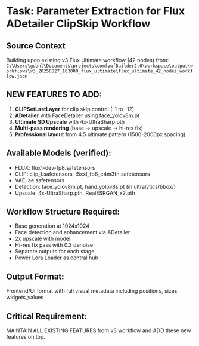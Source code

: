 # Task: Parameter Extraction for Flux ADetailer ClipSkip Workflow

## Source Context
Building upon existing v3 Flux Ultimate workflow (42 nodes) from:
`C:\Users\gdahl\Documents\projects\comfywfBuilder2.0\workspace\output\workflows\v3_20250827_163000_flux_ultimate\flux_ultimate_42_nodes_workflow.json`

## NEW FEATURES TO ADD:
1. **CLIPSetLastLayer** for clip skip control (-1 to -12)
2. **ADetailer** with FaceDetailer using face_yolov8m.pt
3. **Ultimate SD Upscale** with 4x-UltraSharp.pth
4. **Multi-pass rendering** (base -> upscale -> hi-res fix)
5. **Professional layout** from 4.5 ultimate pattern (1500-2000px spacing)

## Available Models (verified):
- FLUX: flux1-dev-fp8.safetensors
- CLIP: clip_l.safetensors, t5xxl_fp8_e4m3fn.safetensors  
- VAE: ae.safetensors
- Detection: face_yolov8m.pt, hand_yolov8s.pt (in ultralytics/bbox/)
- Upscale: 4x-UltraSharp.pth, RealESRGAN_x2.pth

## Workflow Structure Required:
- Base generation at 1024x1024
- Face detection and enhancement via ADetailer
- 2x upscale with model
- Hi-res fix pass with 0.3 denoise
- Separate outputs for each stage
- Power Lora Loader as central hub

## Output Format:
Frontend/UI format with full visual metadata including positions, sizes, widgets_values

## Critical Requirement:
MAINTAIN ALL EXISTING FEATURES from v3 workflow and ADD these new features on top.
